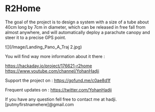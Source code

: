 # R2Home
The goal of the project is to design a system with a size of a tube about 40cm long by 7cm in diameter, which can be released in free fall from almost anywhere, and will automatically deploy a parachute canopy and steer it to a precise GPS point. 

![](/Image/Landing_Pano_A_Traj 2.jpg)

You will find way more information about it there : 

https://hackaday.io/project/176621-r2home
https://www.youtube.com/channel/YohanHadji

Support the project on : https://gofund.me/c0ae8d1f

Frequent updates on : https://twitter.com/YohanHadji

If you have any question fell free to contact me at hadji.[putmyfirstnamehere]@gmail.com
